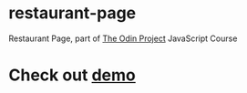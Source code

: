 # restaurant-page

Restaurant Page, part of [The Odin Project](https://www.theodinproject.com/paths/full-stack-javascript/courses/javascript) JavaScript Course

# Check out [demo](https://palsterzilla.github.io/restaurant-page/)
